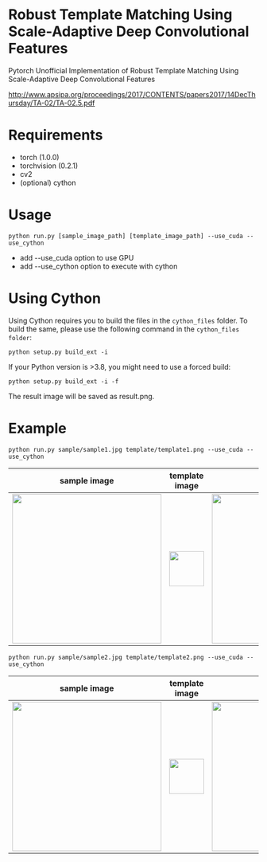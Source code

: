 # Robust Template Matching Using Scale-Adaptive Deep Convolutional Features
Pytorch Unofficial Implementation of Robust Template Matching Using Scale-Adaptive
Deep Convolutional Features

http://www.apsipa.org/proceedings/2017/CONTENTS/papers2017/14DecThursday/TA-02/TA-02.5.pdf

# Requirements
* torch (1.0.0)
* torchvision (0.2.1)
* cv2
* (optional) cython

# Usage
```
python run.py [sample_image_path] [template_image_path] --use_cuda --use_cython
```

* add --use_cuda option to use GPU
* add --use_cython option to execute with cython

# Using Cython 

Using Cython requires you to build the files in the `cython_files` folder. To build the same, please use the following command in the `cython_files folder`: 

```
python setup.py build_ext -i
```

If your Python version is >3.8, you might need to use a forced build: 

```
python setup.py build_ext -i -f
```

The result image will be saved as result.png.

# Example
```
python run.py sample/sample1.jpg template/template1.png --use_cuda --use_cython
```

|sample image|template image|result image|
|---|---|---|
|<img src="https://i.imgur.com/yYhdis1.png" width=300>|<img src="https://i.imgur.com/XT8Powb.png" width=70>|<img src="https://i.imgur.com/PbAJ7yq.png" width=300>|

```
python run.py sample/sample2.jpg template/template2.png --use_cuda --use_cython
```

|sample image|template image|result image|
|---|---|---|
|<img src="https://i.imgur.com/KEDIu1p.jpg" width=300>|<img src="https://i.imgur.com/nXRvBjU.png" width=70>|<img src="https://i.imgur.com/nqMdhbX.jpg" width=300>|
